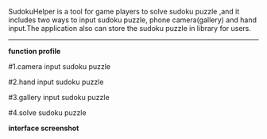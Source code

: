 SudokuHelper is a tool for game players to solve sudoku puzzle ,and
it includes two ways to input sudoku puzzle, phone camera(gallery) and hand input.The application also can store the sudoku puzzle in library for users.

---

**function profile**

#1.camera input sudoku puzzle

#2.hand input sudoku puzzle

#3.gallery input sudoku puzzle

#4.solve sudoku puzzle


**interface screenshot**